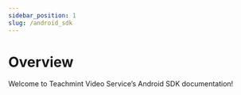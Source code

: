 ```yaml
---
sidebar_position: 1
slug: /android_sdk
---
```


# Overview

Welcome to Teachmint Video Service’s Android SDK documentation!

